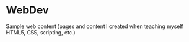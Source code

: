 # WebDev
Sample web content (pages and content I created when teaching myself HTML5, CSS, scripting, etc.)
